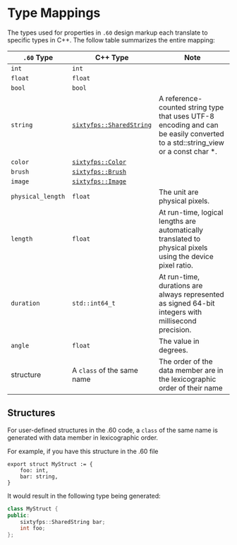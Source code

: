# Type Mappings

The types used for properties in `.60` design markup each translate to specific types in C++.
The follow table summarizes the entire mapping:

| `.60` Type | C++ Type | Note |
| --- | --- | --- |
| `int` | `int` | |
| `float` | `float` | |
| `bool` | `bool` | |
| `string` | [`sixtyfps::SharedString`](api/structsixtyfps_1_1_shared_string.html) | A reference-counted string type that uses UTF-8 encoding and can be easily converted to a std::string_view or a const char *. |
| `color` | [`sixtyfps::Color`](api/classsixtyfps_1_1_color.html) | |
| `brush` | [`sixtyfps::Brush`](api/classsixtyfps_1_1_brush.html) | |
| `image` | [`sixtyfps::Image`](api/structsixtyfps_1_1_image.html) | |
| `physical_length` | `float` | The unit are physical pixels. |
| `length` | `float` | At run-time, logical lengths are automatically translated to physical pixels using the device pixel ratio. |
| `duration` | `std::int64_t` | At run-time, durations are always represented as signed 64-bit integers with millisecond precision. |
| `angle` | `float` | The value in degrees. |
| structure | A `class` of the same name | The order of the data member are in the lexicographic order of their name |

## Structures

For user-defined structures in the .60 code, a `class` of the same name is generated with data member
in lexicographic order.

For example, if you have this structure in the .60 file

```60
export struct MyStruct := {
    foo: int,
    bar: string,
}
```

It would result in the following type being generated:

```cpp
class MyStruct {
public:
    sixtyfps::SharedString bar;
    int foo;
};
```
